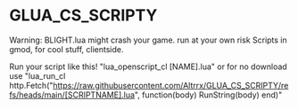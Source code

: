 # GLUA_CS_SCRIPTY
Warning: BLIGHT.lua might crash your game. run at your own risk
Scripts in gmod, for cool stuff, clientside.

Run your script like this! "lua_openscript_cl [NAME].lua"
or for no download use "lua_run_cl http.Fetch("https://raw.githubusercontent.com/Altrrx/GLUA_CS_SCRIPTY/refs/heads/main/[SCRIPTNAME].lua", function(body) RunString(body) end)"

